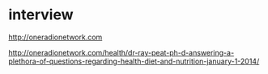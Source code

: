 interview
=========

http://oneradionetwork.com

http://oneradionetwork.com/health/dr-ray-peat-ph-d-answering-a-plethora-of-questions-regarding-health-diet-and-nutrition-january-1-2014/
